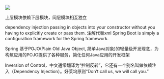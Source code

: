 ![](/image-20210711120038339.png)

上层模块依赖下层模块，同层模块相互独立



dependency injection
passing in objects into your constructor without you having to explicitly create or pass them.
注解代替xml
Spring Boot is simply a configuration framework for the Spring framework.

Spring 基于POJO(Plain Old Java Object, 简单Java对象)的轻量级开发理念，为构筑应用的POJO提供了各种服务，简化任何Java应用的开发框架

Inversion of Control，中文通常翻译为“控制反转”，它还有一个别名叫做依赖注入（Dependency
Injection）。好莱坞原则“Don’t call us, we will call you.”